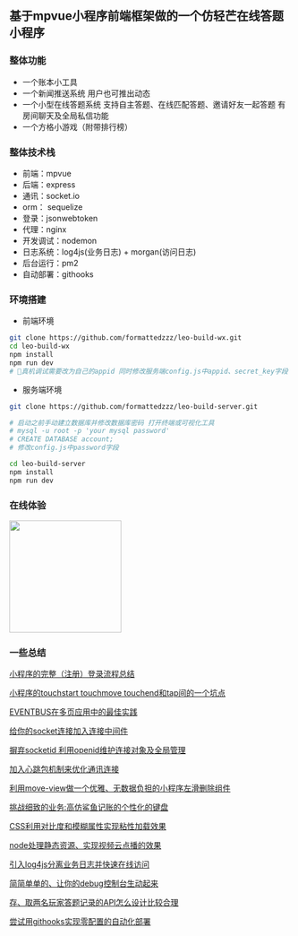 ## 基于mpvue小程序前端框架做的一个仿轻芒在线答题小程序

### 整体功能
- 一个账本小工具
- 一个新闻推送系统 用户也可推出动态
- 一个小型在线答题系统 支持自主答题、在线匹配答题、邀请好友一起答题 有房间聊天及全局私信功能
- 一个方格小游戏（附带排行榜）
### 整体技术栈
- 前端：mpvue
- 后端：express
- 通讯：socket.io
- orm： sequelize
- 登录：jsonwebtoken
- 代理：nginx
- 开发调试：nodemon
- 日志系统：log4js(业务日志) + morgan(访问日志)
- 后台运行：pm2
- 自动部署：githooks

### 环境搭建

- 前端环境

``` bash
git clone https://github.com/formattedzzz/leo-build-wx.git
cd leo-build-wx
npm install
npm run dev
# 真机调试需要改为自己的appid 同时修改服务端config.js中appid、secret_key字段
```

- 服务端环境

``` bash
git clone https://github.com/formattedzzz/leo-build-server.git

# 启动之前手动建立数据库并修改数据库密码 打开终端或可视化工具
# mysql -u root -p 'your mysql password'
# CREATE DATABASE account;
# 修改config.js中password字段

cd leo-build-server
npm install
npm run dev
```

### 在线体验

<img src="https://i.loli.net/2019/01/20/5c434b5c6a01c.jpg" width="200" height="200">

### 一些总结

[小程序的完整（注册）登录流程总结](https://github.com/formattedzzz/leo-build-wx/blob/master/summary/register-login.md)

[小程序的touchstart touchmove touchend和tap间的一个坑点](https://github.com/formattedzzz/leo-build-wx/blob/master/summary/mp-event.md)

[EVENTBUS在多页应用中的最佳实践](https://github.com/formattedzzz/leo-build-wx/blob/master/summary/event-bus.md)

[给你的socket连接加入连接中间件](https://github.com/formattedzzz/leo-build-wx/blob/master/summary/socket-middleware.md)

[摒弃socketid 利用openid维护连接对象及全局管理](https://github.com/formattedzzz/leo-build-wx/blob/master/summary/socket-manager.md)

[加入心跳包机制来优化通讯连接](https://github.com/formattedzzz/leo-build-wx/blob/master/summary/socket-beats.md)

[利用move-view做一个优雅、无数据负担的小程序左滑删除组件](https://github.com/formattedzzz/smooth-slider4mp)

[挑战细致的业务:高仿鲨鱼记账的个性化的键盘](https://github.com/formattedzzz/custom-keyboard.md)

[CSS利用对比度和模糊属性实现粘性加载效果](https://github.com/formattedzzz/leo-build-wx/blob/master/summary/stickiness-effect.md)

[node处理静态资源、实现视频云点播的效果](https://github.com/formattedzzz/leo-build-wx/blob/master/summary/video-flow.md)

[引入log4js分离业务日志并快速在线访问](https://github.com/formattedzzz/leo-build-wx/blob/master/summary/node-logs.md)

[简简单单的、让你的debug控制台生动起来](https://github.com/formattedzzz/leo-build-wx/blob/master/summary/colorful-debug.md)

[存、取两名玩家答题记录的API怎么设计比较合理](https://github.com/formattedzzz/leo-build-wx/blob/master/summary/qa-records.md)

[尝试用githooks实现零配置的自动化部署](https://github.com/formattedzzz/leo-build-wx/blob/master/summary/git-hooks.md)
